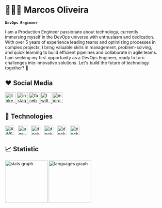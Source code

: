 # 🧑🏽‍💻 Marcos Oliveira
**`DevOps Engineer`**

I am a Production Engineer passionate about technology, currently immersing myself in the DevOps universe with enthusiasm and dedication. With over 5 years of experience leading teams and optimizing processes in complex projects, I bring valuable skills in management, problem-solving, and quick learning to build efficient pipelines and collaborate in agile teams. I am seeking my first opportunity as a DevOps Engineer, ready to turn challenges into innovative solutions. Let's build the future of technology together? 🚀

## ❤️ Social Media
<div align="left">
  <a href="https://www.linkedin.com/in/marcosfernandesdeoliveira/" target="_blank">
    <img src="https://img.shields.io/static/v1?message=LinkedIn&logo=linkedin&label=&color=0077B5&logoColor=white&labelColor=&style=for-the-badge" height="35" alt="linkedin logo"  />
  </a>
  <a href="https://www.instagram.com/by_marcosoliveira/" target="_blank">
    <img src="https://img.shields.io/static/v1?message=Instagram&logo=instagram&label=&color=E4405F&logoColor=white&labelColor=&style=for-the-badge" height="35" alt="instagram logo"  />
  </a>
  <a href="https://www.facebook.com/bymarcosoliveira" target="_blank">
    <img src="https://img.shields.io/static/v1?message=Facebook&logo=facebook&label=&color=1877F2&logoColor=white&labelColor=&style=for-the-badge" height="35" alt="facebook logo"  />
  </a>
  <a href="https://x.com/by_marcosolivei" target="_blank">
    <img src="https://img.shields.io/static/v1?message=Twitter&logo=twitter&label=&color=1DA1F2&logoColor=white&labelColor=&style=for-the-badge" height="35" alt="twitter logo"  />
  </a>
  <a href="mailto: "marcos.f.oliveira@live.com"" target="_blank">
    <img src="https://img.shields.io/static/v1?message=Outlook&logo=microsoft-outlook&label=&color=0078D4&logoColor=white&labelColor=&style=for-the-badge" height="35" alt="microsoft-outlook logo"  />
  </a>
</div>

## 🤖 Technologies
<div align="left">
<img
  align="left"
  alt="AWS"
  title="AWS"
  width="30px"
  style="padding-right: 10px"
  background-color="#FFFFFF" 
  src="https://cdn.jsdelivr.net/gh/devicons/devicon@latest/icons/amazonwebservices/amazonwebservices-original-wordmark.svg"
  />
<img
  align="left"
  alt="ansible"
  title="ansible"
  width="30px"
  style="padding-right: 10px"
  background-color="#FFFFFF"
  src="https://cdn.jsdelivr.net/gh/devicons/devicon@latest/icons/ansible/ansible-original-wordmark.svg"
/>
<img
  align="left"
  alt="docker"
  title="docker"
  width="30px"
  style="padding-right: 10px"
  style="background-color: lightblue;"
  src="https://cdn.jsdelivr.net/gh/devicons/devicon@latest/icons/docker/docker-original-wordmark.svg"
/>       
<img
  align="left"
  alt="docker"
  title="docker"
  width="30px"
  style="padding-right: 10px"
  background-color="#FFFFFF"
  src="https://cdn.jsdelivr.net/gh/devicons/devicon@latest/icons/grafana/grafana-original-wordmark.svg"
/>
<img
  align="left"
  alt="docker"
  title="docker"
  width="30px"
  style="padding-right: 10px"
  background-color="#FFFFFF"
  src="https://cdn.jsdelivr.net/gh/devicons/devicon@latest/icons/kubernetes/kubernetes-original-wordmark.svg"
/>
<img
  align="left"
  alt="docker"
  title="docker"
  width="30px"
  style="padding-right: 10px"
  background-color="#FFFFFF"
  src="https://cdn.jsdelivr.net/gh/devicons/devicon@latest/icons/linux/linux-original.svg"
/>
</div>
<br></br>

## 📈 Statistic
<div align="left">
  <img src="https://github-readme-stats.vercel.app/api?username=MarcOliveiraPT&hide_title=false&hide_rank=false&show_icons=true&include_all_commits=true&count_private=true&disable_animations=false&theme=solarized-light&locale=en&hide_border=false" height="140" alt="stats graph"  />
  <img src="https://github-readme-stats.vercel.app/api/top-langs?username=MarcOliveiraPT&locale=en&hide_title=false&layout=compact&card_width=320&langs_count=5&theme=solarized-light&hide_border=true" height="140" alt="languages graph"  />
</div>
